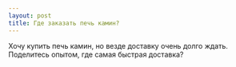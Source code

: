 ```yaml
---
layout: post 
title: Где заказать печь камин? 
--- 
```

Хочу купить печь камин, но везде доставку очень долго ждать. Поделитесь опытом, где самая быстрая доставка?